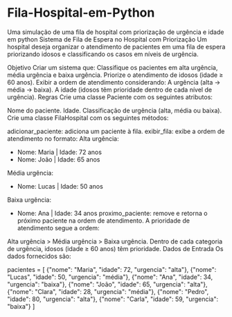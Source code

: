 # Fila-Hospital-em-Python
Uma simulação de uma fila de hospital com priorização de urgência e idade em python
Sistema de Fila de Espera no Hospital com Priorização
Um hospital deseja organizar o atendimento de pacientes em uma fila de espera priorizando idosos e classificando os casos em níveis de urgência.

Objetivo
Criar um sistema que:
Classifique os pacientes em alta urgência, média urgência e baixa urgência.
Priorize o atendimento de idosos (idade ≥ 60 anos).
Exibir a ordem de atendimento considerando:
A urgência (alta → média → baixa).
A idade (idosos têm prioridade dentro de cada nível de urgência).
Regras
Crie uma classe Paciente com os seguintes atributos:

Nome do paciente.
Idade.
Classificação de urgência (alta, média ou baixa).
Crie uma classe FilaHospital com os seguintes métodos:

adicionar_paciente: adiciona um paciente à fila.
exibir_fila: exibe a ordem de atendimento no formato:
Alta urgência:
- Nome: Maria | Idade: 72 anos
- Nome: João | Idade: 65 anos

Média urgência:
- Nome: Lucas | Idade: 50 anos

Baixa urgência:
- Nome: Ana | Idade: 34 anos
proximo_paciente: remove e retorna o próximo paciente na ordem de atendimento.
A prioridade de atendimento segue a ordem:

Alta urgência > Média urgência > Baixa urgência.
Dentro de cada categoria de urgência, idosos (idade ≥ 60 anos) têm prioridade.
Dados de Entrada
Os dados fornecidos são:

pacientes = [
    {"nome": "Maria", "idade": 72, "urgencia": "alta"},
    {"nome": "Lucas", "idade": 50, "urgencia": "média"},
    {"nome": "Ana", "idade": 34, "urgencia": "baixa"},
    {"nome": "João", "idade": 65, "urgencia": "alta"},
    {"nome": "Clara", "idade": 28, "urgencia": "média"},
    {"nome": "Pedro", "idade": 80, "urgencia": "alta"},
    {"nome": "Carla", "idade": 59, "urgencia": "baixa"}
]
